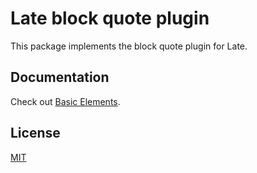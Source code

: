 # Late block quote plugin

This package implements the block quote plugin for Late.

## Documentation

Check out
[Basic Elements](https://sewellstephens.github.io/late/docs/basic-elements).

## License

[MIT](../../LICENSE)
